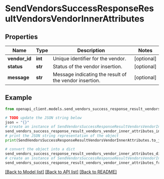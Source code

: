 # SendVendorsSuccessResponseResultVendorsVendorInnerAttributes


## Properties

Name | Type | Description | Notes
------------ | ------------- | ------------- | -------------
**vendor_id** | **int** | Unique identifier for the vendor. | [optional] 
**status** | **str** | Status of the vendor insertion. | [optional] 
**message** | **str** | Message indicating the result of the vendor insertion. | [optional] 

## Example

```python
from openapi_client.models.send_vendors_success_response_result_vendors_vendor_inner_attributes import SendVendorsSuccessResponseResultVendorsVendorInnerAttributes

# TODO update the JSON string below
json = "{}"
# create an instance of SendVendorsSuccessResponseResultVendorsVendorInnerAttributes from a JSON string
send_vendors_success_response_result_vendors_vendor_inner_attributes_instance = SendVendorsSuccessResponseResultVendorsVendorInnerAttributes.from_json(json)
# print the JSON string representation of the object
print(SendVendorsSuccessResponseResultVendorsVendorInnerAttributes.to_json())

# convert the object into a dict
send_vendors_success_response_result_vendors_vendor_inner_attributes_dict = send_vendors_success_response_result_vendors_vendor_inner_attributes_instance.to_dict()
# create an instance of SendVendorsSuccessResponseResultVendorsVendorInnerAttributes from a dict
send_vendors_success_response_result_vendors_vendor_inner_attributes_from_dict = SendVendorsSuccessResponseResultVendorsVendorInnerAttributes.from_dict(send_vendors_success_response_result_vendors_vendor_inner_attributes_dict)
```
[[Back to Model list]](../README.md#documentation-for-models) [[Back to API list]](../README.md#documentation-for-api-endpoints) [[Back to README]](../README.md)


